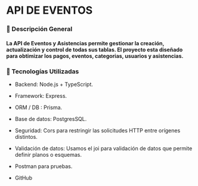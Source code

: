 <h1>API DE EVENTOS</h1>
<h3>🧩 Descripción General</h3>

<h4>La API de Eventos y Asistencias permite gestionar la creación, actualización y control de todas sus tablas. El proyecto esta diseñado para obtimizar los pagos, eventos, categorias, usuarios y asistencias.</h4>

<h3>🧰 Tecnologías Utilizadas</h3>

- Backend: Node.js + TypeScript.

-	Framework: Express.

-	ORM / DB : Prisma.

-	Base de datos: PostgresSQL.

-	Seguridad: Cors para restringir las solicitudes HTTP entre orígenes distintos.

-	Validación de datos: Usamos el joi para validación de datos que permite definir planos o esquemas.

-	Postman para pruebas.

-	GitHub
